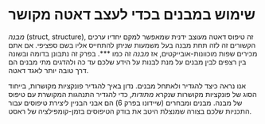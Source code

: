 # שימוש במבנים בכדי לעצב דאטה מקושר

*מבנה* (struct, structure), זה טיפוס דאטה מעוצב ידנית שמאפשר למקם יחדיו ערכים הקשורים זה לזה תחת מבנה בעל משמעות שניתן להתחייס אליו בשם ספציפי. אם אתם מכירים שפות מוכוונות-אובייקטים, אז *מבנה* זה כמו ***. בפרק זה נתבונן בדומה ובשונה בין רצפים לבין מבנים על מנת לבנות על הידע שלכם עד כה ולהדגים מתי מבנים הם דרך טובה יותר לאגד דאטה.

אנו נראה כיצד להגדיר ולאתחל מבנים. נדון באיך להגדיר פונקציות מקושרות, בייחוד הסוג של פונקציות מקושרות שנקרא *מתודות*, כדי להגדיר התנהגות המקושרת עם טיפוס של מבנה. מבנים ומבחרים (שיידונו בפרק 6) הם אבני הבניין ליצירת טיפוסים עבור התכניות שלכם בצורה שמנצלת היטב את בודק הטיפוסים בזמן-קומפילציה של ראסט.
